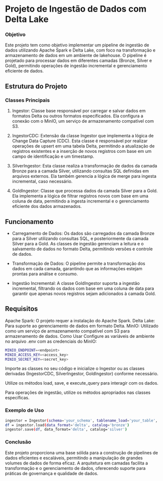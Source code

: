 # Projeto de Ingestão de Dados com Delta Lake
### Objetivo
Este projeto tem como objetivo implementar um pipeline de ingestão de dados utilizando Apache Spark e Delta Lake, com foco na transformação e armazenamento de dados em um ambiente de lakehouse. O pipeline é projetado para processar dados em diferentes camadas (Bronze, Silver e Gold), permitindo operações de ingestão incremental e gerenciamento eficiente de dados.

## Estrutura do Projeto
### Classes Principais
1. Ingestor: Classe base responsável por carregar e salvar dados em formatos Delta ou outros formatos especificados. Ela configura a conexão com o MinIO, um serviço de armazenamento compatível com S3.

2. IngestorCDC: Extensão da classe Ingestor que implementa a lógica de Change Data Capture (CDC). Esta classe é responsável por realizar operações de upsert em uma tabela Delta, permitindo a atualização de registros existentes e a inserção de novos registros com base em um campo de identificação e um timestamp.

3. SilverIngestor: Esta classe realiza a transformação de dados da camada Bronze para a camada Silver, utilizando consultas SQL definidas em arquivos externos. Ela também gerencia a lógica de merge para ingesta incremental, caso necessário.

4. GoldIngestor: Classe que processa dados da camada Silver para a Gold. Ela implementa a lógica de filtrar registros novos com base em uma coluna de data, permitindo a ingesta incremental e o gerenciamento eficiente dos dados armazenados.

## Funcionamento
- Carregamento de Dados: Os dados são carregados da camada Bronze para a Silver utilizando consultas SQL, e posteriormente da camada Silver para a Gold. As classes de ingestão gerenciam a leitura e o salvamento de dados no formato Delta, permitindo versões e controle de dados.

- Transformação de Dados: O pipeline permite a transformação dos dados em cada camada, garantindo que as informações estejam prontas para análise e consumo.

- Ingestão Incremental: A classe GoldIngestor suporta a ingestão incremental, filtrando os dados com base em uma coluna de data para garantir que apenas novos registros sejam adicionados à camada Gold.

## Requisitos
Apache Spark: O projeto requer a instalação do Apache Spark.
Delta Lake: Para suporte ao gerenciamento de dados em formato Delta.
MinIO: Utilizado como um serviço de armazenamento compatível com S3 para armazenamento de dados.
Como Usar
Configure as variáveis de ambiente no arquivo .env com as credenciais do MinIO:

```bash
MINIO_ENDPOINT=<endpoint>
MINIO_ACCESS_KEY=<access_key>
MINIO_SECRET_KEY=<secret_key>
```
Importe as classes no seu código e inicialize o Ingestor ou as classes derivadas (IngestorCDC, SilverIngestor, GoldIngestor) conforme necessário.

Utilize os métodos load, save, e execute_query para interagir com os dados.

Para operações de ingestão, utilize os métodos apropriados nas classes específicas.

### Exemplo de Uso
```bash
ingestor = Ingestor(schema='your_schema', tablename_load='your_table', tablename_save='your_table_save')
df = ingestor.load(data_format='delta', catalog='bronze')
ingestor.save(df, data_format='delta', catalog='silver')
```
### Conclusão
Este projeto proporciona uma base sólida para a construção de pipelines de dados eficientes e escaláveis, permitindo a manipulação de grandes volumes de dados de forma eficaz. A arquitetura em camadas facilita a transformação e o gerenciamento de dados, oferecendo suporte para práticas de governança e qualidade de dados.